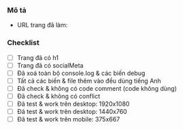 ### Mô tả

- URL trang đã làm:

### Checklist

- [ ] Trang đã có h1
- [ ] Trang đã có socialMeta
- [ ] Đã xoá toàn bộ console.log & các biến debug
- [ ] Tất cả các biến & file thêm vào đều dùng tiếng Anh
- [ ] Đã check & không có code comment (code không dùng)
- [ ] Đã check & không có conflict
- [ ] Đã test & work trên desktop: 1920x1080
- [ ] Đã test & work trên desktop: 1440x760
- [ ] Đã test & work trên mobile: 375x667
